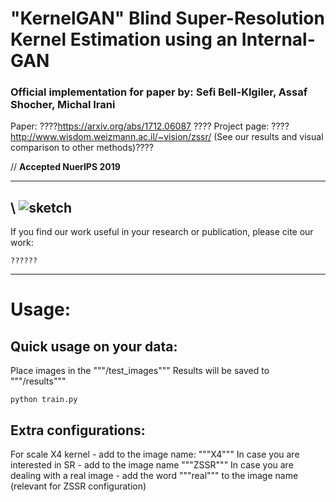 # "KernelGAN" Blind Super-Resolution Kernel Estimation using an Internal-GAN
### Official implementation for paper by: Sefi Bell-Klgiler, Assaf Shocher, Michal Irani

Paper: ????https://arxiv.org/abs/1712.06087  ????
Project page: ???? http://www.wisdom.weizmann.ac.il/~vision/zssr/ (See our results and visual comparison to other methods)????

// **Accepted NuerIPS 2019**

----------
\\ ![sketch](/figs/sketch.png)
----------
If you find our work useful in your research or publication, please cite our work:

```
??????
```
----------
# Usage:

## Quick usage on your data:  
Place images in the """<KernelGAN path>/test_images"""
Results will be saved to """<KernelGAN path>/results"""
```
python train.py
```

## Extra configurations:  
For scale X4 kernel - add to the image name: """X4"""
In case you are interested in SR - add to the image name """ZSSR"""
In case you are dealing with a real image - add the word """real""" to the image name (relevant for ZSSR configuration)
